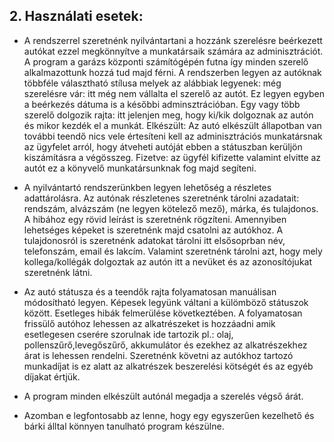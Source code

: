 ## 2. **Használati esetek:**

- A rendszerrel szeretnénk nyilvántartani a hozzánk szerelésre beérkezett autókat ezzel megkönnyítve a munkatársaik számára az adminisztrációt. A program a garázs központi számítógépén futna így minden szerelő alkalmazottunk hozzá tud majd férni. A rendszerben legyen az autóknak többféle választható stílusa melyek az alábbiak legyenek: még szerelésre vár: itt még nem vállalta el szerelő az autót. Ez legyen egyben a beérkezés dátuma is a későbbi adminsztrációban. Egy vagy több szerelő dolgozik rajta: itt jelenjen meg, hogy ki/kik dolgoznak az autón és mikor kezdék el a munkát. Elkészült: Az autó elkészült állapotban van további teendő nics vele értesíteni kell az adminisztrációs munkatársnak az ügyfelet arról, hogy átveheti autóját ebben a státuszban kerüljön kiszámításra a végösszeg. Fizetve: az ügyfél kifizette valamint elvitte az autót ez a könyvelő munkatársunknak fog majd segíteni. 

- A nyilvántartó rendszerünkben legyen lehetőség a részletes adattárolásra. Az autónak részletenes szeretnénk tárolni azadatait: rendszám, alvázszám (ne legyen kötelező mező), márka, és tulajdonos. A hibához egy rövid leírást is szeretnénk rögzíteni. Amennyiben lehetséges képeket is szeretnénk majd csatolni az autókhoz. A tulajdonosról is szeretnénk adatokat tárolni itt elsősoprban név, telefonszám, email és lakcím. Valamint szeretnénk tárolni azt, hogy mely kollega/kollégák dolgoztak az autón itt a nevüket és az azonosítójukat szeretnénk látni. 

- Az autó státusza és a teendők rajta folyamatosan manuálisan módosítható legyen. Képesek legyünk váltani a külömböző státuszok között. Esetleges hibák felmerülése következtében. A folyamatosan frissülő autóhoz lehessen az alkatrészeket is hozzáadni amik esetlegesen cserére szorulnak ide tartozik pl.: olaj, pollenszűrő,levegőszűrő, akkumulátor és ezekhez az alkatrészekhez árat is lehessen rendelni. Szeretnénk követni az autókhoz tartozó munkadíjat is ez alatt az alkatrészek beszerelési kötségét és az egyéb díjakat értjük.

- A program minden elkészült autónál megadja a szerelés végső árát.

- Azomban e legfontosabb az lenne, hogy egy egyszerűen kezelhető és bárki álltal könnyen tanulható program készülne.